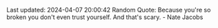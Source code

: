 Last updated: 2024-04-07 20:00:42
Random Quote: Because you're so broken you don't even trust yourself. And that's scary. - Nate Jacobs